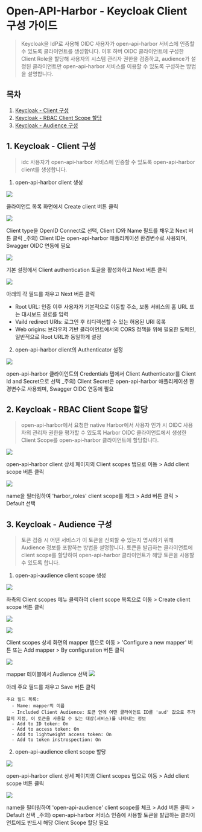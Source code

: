 # Open-API-Harbor - Keycloak Client 구성 가이드

> Keycloak을 IdP로 사용해 OIDC 사용자가 open-api-harbor 서비스에 인증할 수 있도록 클라이언트를 생성합니다. 이후 하버 OIDC 클라이언트에 구성한 Client Role을 할당해 사용자의 시스템 관리자 권한을 검증하고, audience가 설정된 클라이언트만 open-api-harbor 서비스를 이용할 수 있도록 구성하는 방법을 설명합니다.



## 목차

1. [Keycloak - Client 구성](#1-keycloak---client-구성)
2. [Keycloak - RBAC Client Scope 할당](#2-keycloak---RBAC-client-scope-할당)
3. [Keycloak - Audience 구성](#3-keycloak---audience-구성)




## 1. Keycloak - Client 구성

> idc 사용자가 open-api-harbor 서비스에 인증할 수 있도록 open-api-harbor client를 생성합니다.

1. open-api-harbor client 생성

  ![](img/keycloak_client_list.png)
  
  클라이언트 목록 화면에서 Create client 버튼 클릭

  ![](img/client_create_general_settings.png)
  
  Client type을 OpenID Connect로 선택, Client ID와 Name 필드를 채우고 Next 버튼 클릭
  _주의) Client ID는 open-api-harbor 애플리케이션 환경변수로 사용되며, Swagger OIDC 연동에 필요

  ![](img/client_create_capability_config.png)
  
  기본 설정에서 Client authentication 토글을 활성화하고 Next 버튼 클릭

  ![](img/client_create_login_settings.png)
  
  아래의 각 필드를 채우고 Next 버튼 클릭
   - Root URL: 인증 이후 사용자가 기본적으로 이동할 주소, 보통 서비스의 홈 URL 또는 대시보드 경로를 입력
   - Vaild redirect URIs: 로그인 후 리디렉션할 수 있는 허용된 URI 목록
   - Web origins: 브라우저 기반 클라이언트에서의 CORS 정책을 위해 필요한 도메인, 일반적으로 Root URL과 동일하게 설정




2. open-api-harbor client의 Authenticator 설정

  ![](img/open_api_harbor_client_credentials.png)
  
  open-api-harbor 클라이언트의 Credentials 탭에서 Client Authenticator를 Client Id and Secret으로 선택
  _주의) Client Secret은 open-api-harbor 애플리케이션 환경변수로 사용되며, Swagger OIDC 연동에 필요




## 2. Keycloak - RBAC Client Scope 할당

> open-api-harbor에서 요청한 native Harbor에서 사용자 인가 시 OIDC 사용자의 관리자 권한을 평가할 수 있도록 Harbor OIDC 클라이언트에서 생성한 Client Scope를 open-api-harbor 클라이언트에 할당합니다.

  ![](img/open_api_harbor_client_client_scopes_tab.png)

  open-api-harbor client 상세 페이지의 Client scopes 탭으로 이동 > Add client scope 버튼 클릭

  ![](img/add_harbor_roles_client_scope_to_open_api_harbor.png)

  name을 필터링하여 'harbor_roles' client scope를 체크 > Add 버튼 클릭 > Default 선택




## 3. Keycloak - Audience 구성

> 토큰 검증 시 어떤 서비스가 이 토큰을 신뢰할 수 있는지 명시하기 위해 Audience 정보를 포함하는 방법을 설명합니다. 토큰을 발급하는 클라이언트에 client scope를 할당하여 open-api-harbor 클라이언트가 해당 토큰을 사용할 수 있도록 합니다.

1. open-api-audience client scope 생성

  ![](img/client_scope_list.png)

  좌측의 Client scopes 메뉴 클릭하여 client scope 목록으로 이동 > Create client scope 버튼 클릭

  ![](img/open_api_audience_client_scope_mapper_tab.png)

  ![](img/add_mapper_audience.png)

  Client scopes 상세 화면의 mapper 탭으로 이동 > 'Configure a new mapper' 버튼 또는 Add mapper > By configuration 버튼 클릭

  ![](img/configure_a_new_mapper_audience.png)

  mapper 테이블에서 Audience 선택
  ![](img/open_api_harbor_audience_mapper_create_form.png)

  아래 주요 필드를 채우고 Save 버튼 클릭

    주요 필드 목록:
      - Name: mapper의 이름
      - Included Client Audience: 토큰 안에 어떤 클라이언트 ID를 'aud' 값으로 추가할지 지정, 이 토큰을 사용할 수 있는 대상(서비스)를 나타내는 정보
      - Add to ID token: On
      - Add to access token: On
      - Add to lightweight access token: On
      - Add to token instrospection: On




2. open-api-audience client scope 할당

  ![](img/open_api_harbor_client_client_scopes_tab.png)

  open-api-harbor client 상세 페이지의 Client scopes 탭으로 이동 > Add client scope 버튼 클릭

  ![](img/add_audience_client_scope_to_open_api_harbor.png)

  name을 필터링하여 'open-api-audience' client scope를 체크 > Add 버튼 클릭 > Default 선택
  _주의) open-api-harbor 서비스 인증에 사용할 토큰을 발급하는 클라이언트에도 반드시 해당 Client Scope 할당 필요